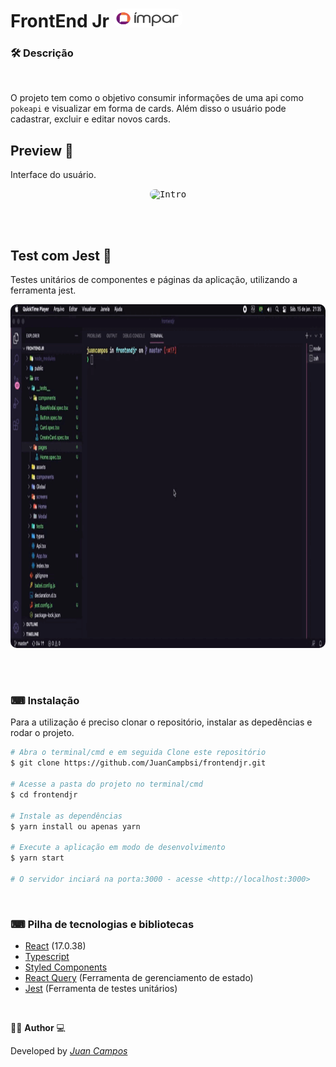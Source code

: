 <p align="center">
<h1>
 FrontEnd Jr 
 <img width="110" style="border-radius: 10px" height="30" src="https://github.com/JuanCampbsi/frontendjr/blob/02d23696b4eba860c1c633b359351911e6c11c80/src/assets/Impar_fivicon.png" alt="Intro"> 
</h1>
</p>

### 🛠  Descrição   

</br>

O projeto tem como o objetivo consumir informações de uma api como `pokeapi` e visualizar em forma de cards. Além disso o usuário pode cadastrar, excluir e editar novos cards.


## Preview 📱
Interface do usuário.
</br>

<p align="center">
  <kbd>
 <img width="850" style="border-radius: 10px" height="550" src="https://github.com/JuanCampbsi/frontendjr/blob/40e64ae040c647c2f8e843fa59a3f64862f4b8a8/src/assets/systempreview.gif" alt="Intro"> 
  </kbd>
  </br>
</p>

</br>
</br>

## Test com Jest 🧪
 Testes unitários de componentes e páginas da aplicação, utilizando a ferramenta jest.
 </br>
<p align="center">
  <kbd>
 <img width="850" style="border-radius: 10px" height="550" src="https://github.com/JuanCampbsi/frontendjr/blob/e6e9a6f6e3ec3ba8c528a916c97a1ee60cadd8e8/src/assets/testpreview.gif" alt="Intro"> 
  </kbd>
  </br>
</p>

</br>
</br>

### ⌨ Instalação
Para a utilização é preciso clonar o repositório, instalar as depedências e rodar o projeto.

```bash
# Abra o terminal/cmd e em seguida Clone este repositório
$ git clone https://github.com/JuanCampbsi/frontendjr.git

# Acesse a pasta do projeto no terminal/cmd
$ cd frontendjr

# Instale as dependências
$ yarn install ou apenas yarn

# Execute a aplicação em modo de desenvolvimento
$ yarn start

# O servidor inciará na porta:3000 - acesse <http://localhost:3000>

```

</br>

### ⌨ Pilha de tecnologias e bibliotecas

-   [React](https://github.com/facebook/react) (17.0.38)
-   [Typescript](https://www.typescriptlang.org/)
-   [Styled Components](https://www.styled-components.com/) 
-   [React Query](https://react-query.tanstack.com/reference/QueryClient) (Ferramenta de gerenciamento de estado)
-   [Jest](https://jestjs.io/pt-BR/docs/tutorial-react) (Ferramenta de testes unitários)

</br>

👨‍💻 **Author** 💻

Developed by [_Juan Campos_](https://www.linkedin.com/in/juancampos-ferreira/)

